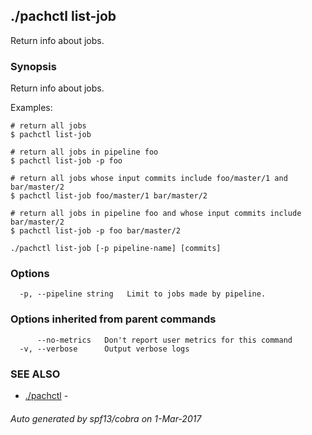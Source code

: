 ## ./pachctl list-job

Return info about jobs.

### Synopsis


Return info about jobs.

Examples:

	# return all jobs
	$ pachctl list-job

	# return all jobs in pipeline foo
	$ pachctl list-job -p foo

	# return all jobs whose input commits include foo/master/1 and bar/master/2
	$ pachctl list-job foo/master/1 bar/master/2

	# return all jobs in pipeline foo and whose input commits include bar/master/2
	$ pachctl list-job -p foo bar/master/2



```
./pachctl list-job [-p pipeline-name] [commits]
```

### Options

```
  -p, --pipeline string   Limit to jobs made by pipeline.
```

### Options inherited from parent commands

```
      --no-metrics   Don't report user metrics for this command
  -v, --verbose      Output verbose logs
```

### SEE ALSO
* [./pachctl](./pachctl.md)	 - 

###### Auto generated by spf13/cobra on 1-Mar-2017
